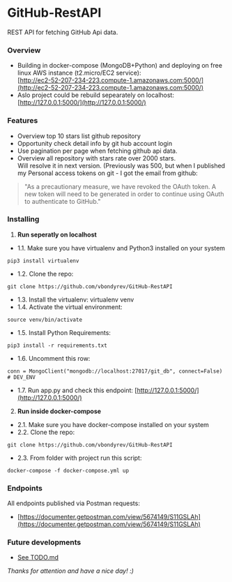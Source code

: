 # GitHub-RestAPI

REST API for fetching GitHub Api data.
### Overview
  * Building in docker-compose (MongoDB+Python) and deploying on free linux AWS instance (t2.micro/EC2 service):  
[http://ec2-52-207-234-223.compute-1.amazonaws.com:5000/](http://ec2-52-207-234-223.compute-1.amazonaws.com:5000/)
* Aslo project could be rebuild sepearately on localhost:
		[http://127.0.0.1:5000/](http://127.0.0.1:5000/)
### Features
* Overview top 10 stars list github repository
* Opportunity check detail info by git hub account login
* Use pagination per page when fetching github api data.
* Overview all repository with stars rate over 2000 stars.  
Will resolve it in next version.
(Previously was 500, but when I published my Personal access tokens on git  -
I got the email from github:  
> "As a precautionary measure, we have revoked the OAuth token.
> A new token will need to be generated in order to continue using OAuth to authenticate to GitHub."

### Installing
1. __Run seperatly on localhost__
* 1.1. Make sure you have virtualenv and Python3 installed on your system 
```
pip3 install virtualenv
```
* 1.2. Clone the repo: 
```
git clone https://github.com/vbondyrev/GitHub-RestAPI
```
* 1.3. Install the virtualenv: virtualenv venv
* 1.4. Activate the virtual environment: 
```
source venv/bin/activate
```
* 1.5. Install Python Requirements: 
```
pip3 install -r requirements.txt 
```
* 1.6. Uncomment this row:
```
conn = MongoClient("mongodb://localhost:27017/git_db", connect=False)  # DEV_ENV
```
* 1.7. Run app.py and check this endpoint:
			[http://127.0.0.1:5000/](http://127.0.0.1:5000/) 

2. __Run inside docker-compose__
* 2.1. Make sure you have docker-compose installed on your system
* 2.2. Clone the repo:
```
git clone https://github.com/vbondyrev/GitHub-RestAPI
```
* 2.3. From folder with project run this script:
```
docker-compose -f docker-compose.yml up
```
### Endpoints
 All endpoints published via Postman requests:
 * [https://documenter.getpostman.com/view/5674149/S11GSLAh](https://documenter.getpostman.com/view/5674149/S11GSLAh)
### Future developments
 * [See TODO.md](https://github.com/vbondyrev/GitHub-RestAPI/blob/master/TODO.md)
 
 _Thanks for attention and have a nice day! :)_
